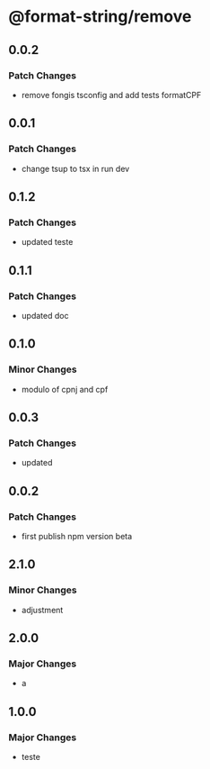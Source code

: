 # @format-string/remove

## 0.0.2

### Patch Changes

- remove fongis tsconfig and add tests formatCPF

## 0.0.1

### Patch Changes

- change tsup to tsx in run dev

## 0.1.2

### Patch Changes

- updated teste

## 0.1.1

### Patch Changes

- updated doc

## 0.1.0

### Minor Changes

- modulo of cpnj and cpf

## 0.0.3

### Patch Changes

- updated

## 0.0.2

### Patch Changes

- first publish npm version beta

## 2.1.0

### Minor Changes

- adjustment

## 2.0.0

### Major Changes

- a

## 1.0.0

### Major Changes

- teste
